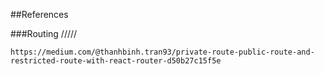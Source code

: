 ##References

###Routing
/////
```
https://medium.com/@thanhbinh.tran93/private-route-public-route-and-restricted-route-with-react-router-d50b27c15f5e

```